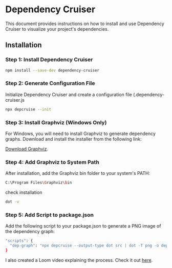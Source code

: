 # Dependency Cruiser

This document provides instructions on how to install and use Dependency Cruiser to visualize your project's dependencies.

## Installation

### Step 1: Install Dependency Cruiser

```bash
npm install --save-dev dependency-cruiser
```

### Step 2: Generate Configuration File
Initialize Dependency Cruiser and create a configuration file (.dependency-cruiser.js

```bash
npx depcruise --init
```

### Step 3: Install Graphviz (Windows Only)
For Windows, you will need to install Graphviz to generate dependency graphs. Download and install the installer from the following link:

[Download Graphviz](<[https://gitlab.com/api/v4/projects/4207231/packages/generic/graphviz-releases/12.2.1/windows_10_cmake_Release_graphviz-install-12.2.1-win64.exe]>).


### Step 4: Add Graphviz to System Path
After installation, add the Graphviz bin folder to your system's PATH:

```bash
C:\Program Files\Graphviz\bin
```

check installation
```bash
dot -v
```

### Step 5: Add Script to package.json
Add the following script to your package.json to generate a PNG image of the dependency graph:

```bash
"scripts": {
  "dep-graph": "npx depcruise --output-type dot src | dot -T png -o dependency-graph.png"
}

```



I also created a Loom video explaining the process. Check it out [here](<[https://www.loom.com/share/8290e56753a54717b1f95f60b229af43]>).





